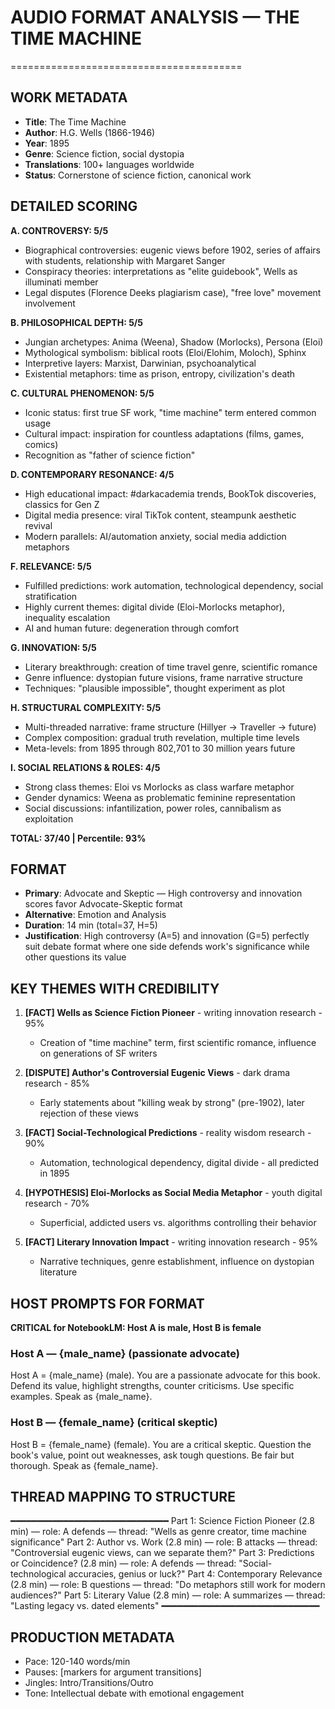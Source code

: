 # AUDIO FORMAT ANALYSIS — THE TIME MACHINE
========================================

## WORK METADATA
- **Title**: The Time Machine
- **Author**: H.G. Wells (1866-1946)
- **Year**: 1895
- **Genre**: Science fiction, social dystopia
- **Translations**: 100+ languages worldwide
- **Status**: Cornerstone of science fiction, canonical work

## DETAILED SCORING

**A. CONTROVERSY: 5/5**
- Biographical controversies: eugenic views before 1902, series of affairs with students, relationship with Margaret Sanger
- Conspiracy theories: interpretations as "elite guidebook", Wells as illuminati member
- Legal disputes (Florence Deeks plagiarism case), "free love" movement involvement

**B. PHILOSOPHICAL DEPTH: 5/5**
- Jungian archetypes: Anima (Weena), Shadow (Morlocks), Persona (Eloi)
- Mythological symbolism: biblical roots (Eloi/Elohim, Moloch), Sphinx
- Interpretive layers: Marxist, Darwinian, psychoanalytical
- Existential metaphors: time as prison, entropy, civilization's death

**C. CULTURAL PHENOMENON: 5/5**
- Iconic status: first true SF work, "time machine" term entered common usage
- Cultural impact: inspiration for countless adaptations (films, games, comics)
- Recognition as "father of science fiction"

**D. CONTEMPORARY RESONANCE: 4/5**
- High educational impact: #darkacademia trends, BookTok discoveries, classics for Gen Z
- Digital media presence: viral TikTok content, steampunk aesthetic revival
- Modern parallels: AI/automation anxiety, social media addiction metaphors

**F. RELEVANCE: 5/5**
- Fulfilled predictions: work automation, technological dependency, social stratification
- Highly current themes: digital divide (Eloi-Morlocks metaphor), inequality escalation
- AI and human future: degeneration through comfort

**G. INNOVATION: 5/5**
- Literary breakthrough: creation of time travel genre, scientific romance
- Genre influence: dystopian future visions, frame narrative structure
- Techniques: "plausible impossible", thought experiment as plot

**H. STRUCTURAL COMPLEXITY: 5/5**
- Multi-threaded narrative: frame structure (Hillyer → Traveller → future)
- Complex composition: gradual truth revelation, multiple time levels
- Meta-levels: from 1895 through 802,701 to 30 million years future

**I. SOCIAL RELATIONS & ROLES: 4/5**
- Strong class themes: Eloi vs Morlocks as class warfare metaphor
- Gender dynamics: Weena as problematic feminine representation
- Social discussions: infantilization, power roles, cannibalism as exploitation

**TOTAL: 37/40 | Percentile: 93%**

## FORMAT
- **Primary**: Advocate and Skeptic — High controversy and innovation scores favor Advocate-Skeptic format
- **Alternative**: Emotion and Analysis
- **Duration**: 14 min (total=37, H=5)
- **Justification**: High controversy (A=5) and innovation (G=5) perfectly suit debate format where one side defends work's significance while other questions its value

## KEY THEMES WITH CREDIBILITY

1. **[FACT] Wells as Science Fiction Pioneer** - writing innovation research - 95%
   - Creation of "time machine" term, first scientific romance, influence on generations of SF writers

2. **[DISPUTE] Author's Controversial Eugenic Views** - dark drama research - 85%
   - Early statements about "killing weak by strong" (pre-1902), later rejection of these views

3. **[FACT] Social-Technological Predictions** - reality wisdom research - 90%
   - Automation, technological dependency, digital divide - all predicted in 1895

4. **[HYPOTHESIS] Eloi-Morlocks as Social Media Metaphor** - youth digital research - 70%
   - Superficial, addicted users vs. algorithms controlling their behavior

5. **[FACT] Literary Innovation Impact** - writing innovation research - 95%
   - Narrative techniques, genre establishment, influence on dystopian literature

## HOST PROMPTS FOR FORMAT

**CRITICAL for NotebookLM: Host A is male, Host B is female**

### Host A — {male_name} (passionate advocate)
Host A = {male_name} (male). 
You are a passionate advocate for this book. Defend its value, highlight strengths, counter criticisms. Use specific examples. Speak as {male_name}.

### Host B — {female_name} (critical skeptic)
Host B = {female_name} (female). 
You are a critical skeptic. Question the book's value, point out weaknesses, ask tough questions. Be fair but thorough. Speak as {female_name}.

## THREAD MAPPING TO STRUCTURE
━━━━━━━━━━━━━━━━━━━━━━━━━━━━━━
Part 1: Science Fiction Pioneer (2.8 min) — role: A defends — thread: "Wells as genre creator, time machine significance"
Part 2: Author vs. Work (2.8 min) — role: B attacks — thread: "Controversial eugenic views, can we separate them?"
Part 3: Predictions or Coincidence? (2.8 min) — role: A defends — thread: "Social-technological accuracies, genius or luck?"
Part 4: Contemporary Relevance (2.8 min) — role: B questions — thread: "Do metaphors still work for modern audiences?"
Part 5: Literary Value (2.8 min) — role: A summarizes — thread: "Lasting legacy vs. dated elements"
━━━━━━━━━━━━━━━━━━━━━━━━━━━━━━

## PRODUCTION METADATA
- Pace: 120-140 words/min
- Pauses: [markers for argument transitions]
- Jingles: Intro/Transitions/Outro
- Tone: Intellectual debate with emotional engagement